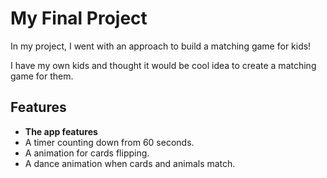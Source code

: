 # My Final Project

In my project, I went with an approach to build a matching game for kids! 

I have my own kids and thought it would be cool idea to create a matching game for them. 
## Features

* **The app features**
* A timer counting down from 60 seconds.
* A animation for cards flipping.  
* A dance animation when cards and animals match.


